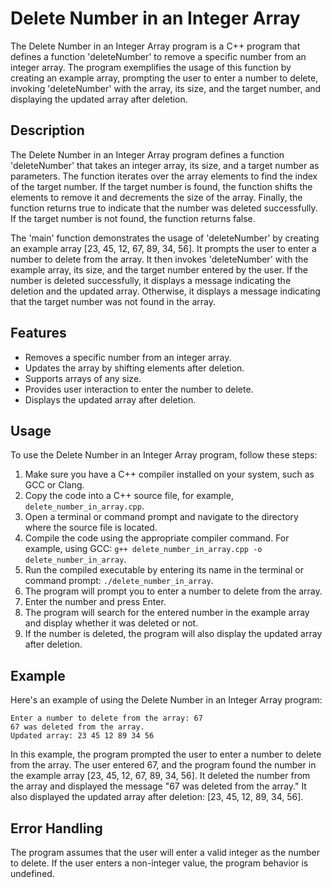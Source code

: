 # Delete Number in an Integer Array

The Delete Number in an Integer Array program is a C++ program that defines a function 'deleteNumber' to remove a specific number from an integer array. The program exemplifies the usage of this function by creating an example array, prompting the user to enter a number to delete, invoking 'deleteNumber' with the array, its size, and the target number, and displaying the updated array after deletion.

## Description

The Delete Number in an Integer Array program defines a function 'deleteNumber' that takes an integer array, its size, and a target number as parameters. The function iterates over the array elements to find the index of the target number. If the target number is found, the function shifts the elements to remove it and decrements the size of the array. Finally, the function returns true to indicate that the number was deleted successfully. If the target number is not found, the function returns false.

The 'main' function demonstrates the usage of 'deleteNumber' by creating an example array [23, 45, 12, 67, 89, 34, 56]. It prompts the user to enter a number to delete from the array. It then invokes 'deleteNumber' with the example array, its size, and the target number entered by the user. If the number is deleted successfully, it displays a message indicating the deletion and the updated array. Otherwise, it displays a message indicating that the target number was not found in the array.

## Features

- Removes a specific number from an integer array.
- Updates the array by shifting elements after deletion.
- Supports arrays of any size.
- Provides user interaction to enter the number to delete.
- Displays the updated array after deletion.

## Usage

To use the Delete Number in an Integer Array program, follow these steps:

1. Make sure you have a C++ compiler installed on your system, such as GCC or Clang.
2. Copy the code into a C++ source file, for example, `delete_number_in_array.cpp`.
3. Open a terminal or command prompt and navigate to the directory where the source file is located.
4. Compile the code using the appropriate compiler command. For example, using GCC: `g++ delete_number_in_array.cpp -o delete_number_in_array`.
5. Run the compiled executable by entering its name in the terminal or command prompt: `./delete_number_in_array`.
6. The program will prompt you to enter a number to delete from the array.
7. Enter the number and press Enter.
8. The program will search for the entered number in the example array and display whether it was deleted or not.
9. If the number is deleted, the program will also display the updated array after deletion.

## Example

Here's an example of using the Delete Number in an Integer Array program:

```
Enter a number to delete from the array: 67
67 was deleted from the array.
Updated array: 23 45 12 89 34 56
```

In this example, the program prompted the user to enter a number to delete from the array. The user entered 67, and the program found the number in the example array [23, 45, 12, 67, 89, 34, 56]. It deleted the number from the array and displayed the message "67 was deleted from the array." It also displayed the updated array after deletion: [23, 45, 12, 89, 34, 56].

## Error Handling

The program assumes that the user will enter a valid integer as the number to delete. If the user enters a non-integer value, the program behavior is undefined.